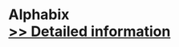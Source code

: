 # Alphabix<br />[>> Detailed information](https://secure.shareit.com/shareit/product.html?productid=300280640&affiliateid=200057808)
